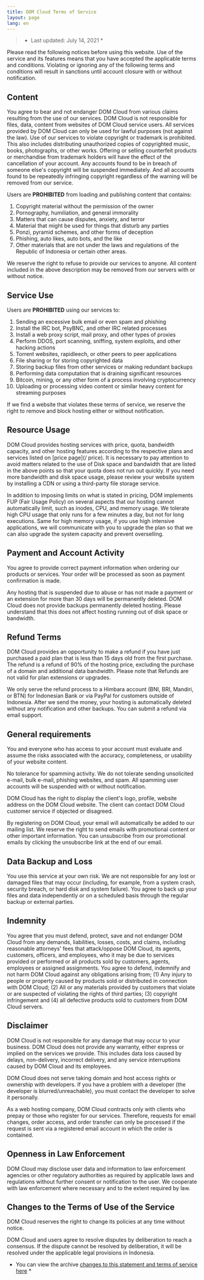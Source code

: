 ```yaml
---
title: DOM Cloud Terms of Service
layout: page
lang: en
---
```


> * Last updated: July 14, 2021 *

Please read the following notices before using this website. Use of the service and its features means that you have accepted the applicable terms and conditions. Violating or ignoring any of the following terms and conditions will result in sanctions until account closure with or without notification.

## Content

You agree to bear and not endanger DOM Cloud from various claims resulting from the use of our services. DOM Cloud is not responsible for files, data, content from websites of DOM Cloud service users. All services provided by DOM Cloud can only be used for lawful purposes (not against the law). Use of our services to violate copyright or trademark is prohibited. This also includes distributing unauthorized copies of copyrighted music, books, photographs, or other works. Offering or selling counterfeit products or merchandise from trademark holders will have the effect of the cancellation of your account. Any accounts found to be in breach of someone else's copyright will be suspended immediately. And all accounts found to be repeatedly infringing copyright regardless of the warning will be removed from our service.

Users are **PROHIBITED** from loading and publishing content that contains:

1. Copyright material without the permission of the owner
2. Pornography, humiliation, and general immorality
3. Matters that can cause disputes, anxiety, and terror
4. Material that might be used for things that disturb any parties
5. Ponzi, pyramid schemes, and other forms of deception
6. Phishing, auto likes, auto bots, and the like
7. Other materials that are not under the laws and regulations of the Republic of Indonesia or certain other areas.

We reserve the right to refuse to provide our services to anyone. All content included in the above description may be removed from our servers with or without notice.

## Service Use

Users are **PROHIBITED** using our services to:

1. Sending an excessive bulk email or even spam and phishing
2. Install the IRC bot, PsyBNC, and other IRC related processes
3. Install a web proxy script, mail proxy, and other types of proxies
4. Perform DDOS, port scanning, sniffing, system exploits, and other hacking actions
5. Torrent websites, rapidleech, or other peers to peer applications
6. File sharing or for storing copyrighted data
7. Storing backup files from other services or making redundant backups
8. Performing data computation that is draining significant resources
9. Bitcoin, mining, or any other form of a process involving cryptocurrency
10. Uploading or processing video content or similar heavy content for streaming purposes

If we find a website that violates these terms of service, we reserve the right to remove and block hosting either or without notification.

## Resource Usage

DOM Cloud provides hosting services with price, quota, bandwidth capacity, and other hosting features according to the respective plans and services listed on [price page](/ price). It is necessary to pay attention to avoid matters related to the use of Disk space and bandwidth that are listed in the above points so that your quota does not run out quickly. If you need more bandwidth and disk space usage, please review your website system by installing a CDN or using a third-party file storage service.

In addition to imposing limits on what is stated in pricing, DOM implements FUP (Fair Usage Policy) on several aspects that our hosting cannot automatically limit, such as inodes, CPU, and memory usage. We tolerate high CPU usage that only runs for a few minutes a day, but not for long executions. Same for high memory usage, if you use high intensive applications, we will communicate with you to upgrade the plan so that we can also upgrade the system capacity and prevent overselling.


## Payment and Account Activity

You agree to provide correct payment information when ordering our products or services. Your order will be processed as soon as payment confirmation is made.

Any hosting that is suspended due to abuse or has not made a payment or an extension for more than 30 days will be permanently deleted. DOM Cloud does not provide backups permanently deleted hosting. Please understand that this does not affect hosting running out of disk space or bandwidth.

## Refund Terms

DOM Cloud provides an opportunity to make a refund if you have just purchased a paid plan that is less than 15 days old from the first purchase. The refund is a refund of 90% of the hosting price, excluding the purchase of a domain and additional data bandwidth. Please note that Refunds are not valid for plan extensions or upgrades.

We only serve the refund process to a Himbara account (BNI, BRI, Mandiri, or BTN) for Indonesian Bank or via PayPal for customers outside of Indonesia. After we send the money, your hosting is automatically deleted without any notification and other backups. You can submit a refund via email support.

## General requirements

You and everyone who has access to your account must evaluate and assume the risks associated with the accuracy, completeness, or usability of your website content.

No tolerance for spamming activity. We do not tolerate sending unsolicited e-mail, bulk e-mail, phishing websites, and spam. All spamming user accounts will be suspended with or without notification.

DOM Cloud has the right to display the client's logo, profile, website address on the DOM Cloud website. The client can contact DOM Cloud customer service if objected or disagreed.

By registering on DOM Cloud, your email will automatically be added to our mailing list. We reserve the right to send emails with promotional content or other important information. You can unsubscribe from our promotional emails by clicking the unsubscribe link at the end of our email.

## Data Backup and Loss

You use this service at your own risk. We are not responsible for any lost or damaged files that may occur (including, for example, from a system crash, security breach, or hard disk and system failure). You agree to back up your files and data independently or on a scheduled basis through the regular backup or external parties.

## Indemnity

You agree that you must defend, protect, save and not endanger DOM Cloud from any demands, liabilities, losses, costs, and claims, including reasonable attorneys' fees that attack/oppose DOM Cloud, its agents, customers, officers, and employees, who it may be due to services provided or performed or all products sold by customers, agents, employees or assigned assignments. You agree to defend, indemnify and not harm DOM Cloud against any obligations arising from; (1) Any injury to people or property caused by products sold or distributed in connection with DOM Cloud; (2) All or any materials provided by customers that violate or are suspected of violating the rights of third parties; (3) copyright infringement and (4) all defective products sold to customers from DOM Cloud servers.

## Disclaimer

DOM Cloud is not responsible for any damage that may occur to your business. DOM Cloud does not provide any warranty, either express or implied on the services we provide. This includes data loss caused by delays, non-delivery, incorrect delivery, and any service interruptions caused by DOM Cloud and its employees.

DOM Cloud does not serve taking domain and host access rights or ownership with developers. If you have a problem with a developer (the developer is blurred/unreachable), you must contact the developer to solve it personally.

As a web hosting company, DOM Cloud contracts only with clients who prepay or those who register for our services. Therefore, requests for email changes, order access, and order transfer can only be processed if the request is sent via a registered email account in which the order is contained.

## Openness in Law Enforcement

DOM Cloud may disclose user data and information to law enforcement agencies or other regulatory authorities as required by applicable laws and regulations without further consent or notification to the user. We cooperate with law enforcement where necessary and to the extent required by law.

## Changes to the Terms of Use of the Service

DOM Cloud reserves the right to change its policies at any time without notice.

DOM Cloud and users agree to resolve disputes by deliberation to reach a consensus. If the dispute cannot be resolved by deliberation, it will be resolved under the applicable legal provisions in Indonesia.

* You can view the archive [changes to this statement and terms of service here](https://github.com/domcloud/domcloud-io/commits/master/service.md) *